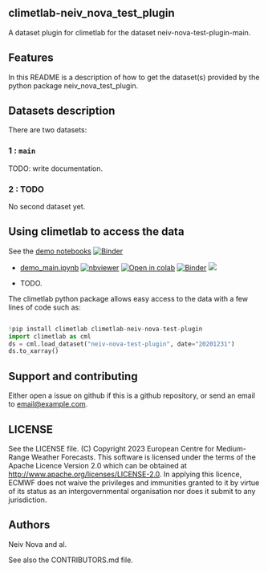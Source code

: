 ## climetlab-neiv_nova_test_plugin

A dataset plugin for climetlab for the dataset neiv-nova-test-plugin-main.


Features
--------

In this README is a description of how to get the dataset(s) provided by the python package neiv_nova_test_plugin.

## Datasets description

There are two datasets: 

### 1 : `main`
TODO: write documentation.


### 2 : TODO
No second dataset yet.


## Using climetlab to access the data

See the [demo notebooks](https://github.com/neivnova/climetlab-neiv-nova-test-plugin/tree/main/notebooks)
[![Binder](https://mybinder.org/badge_logo.svg)](https://mybinder.org/v2/gh/neivnova/climetlab-neiv-nova-test-plugin/main?urlpath=lab)


- [demo_main.ipynb](https://github.com/neivnova/climetlab-neiv-nova-test-plugin/tree/main/notebooks/demo_main.ipynb)
[![nbviewer](https://raw.githubusercontent.com/jupyter/design/master/logos/Badges/nbviewer_badge.svg)](https://nbviewer.jupyter.org/github/neivnova/climetlab-neiv-nova-test-plugin/blob/main/notebooks/demo_main.ipynb) 
[![Open in colab](https://colab.research.google.com/assets/colab-badge.svg)](https://colab.research.google.com/github/neivnova/climetlab-neiv-nova-test-plugin/blob/main/notebooks/demo_main.ipynb) 
[![Binder](https://mybinder.org/badge_logo.svg)](https://mybinder.org/v2/gh/neivnova/climetlab-neiv-nova-test-plugin/main?filepath=notebooks/demo_main.ipynb)
[<img src="https://deepnote.com/buttons/launch-in-deepnote-small.svg">](https://deepnote.com/launch?name=MyProject&url=https://github.com/neivnova/climetlab-neiv-nova-test-plugin/tree/main/notebooks/demo_main.ipynb)


- TODO.


The climetlab python package allows easy access to the data with a few lines of code such as:
``` python

!pip install climetlab climetlab-neiv-nova-test-plugin
import climetlab as cml
ds = cml.load_dataset("neiv-nova-test-plugin", date="20201231")
ds.to_xarray()
```


Support and contributing
------------------------

Either open a issue on github if this is a github repository, or send an email to email@example.com.

LICENSE
-------

See the LICENSE file.
(C) Copyright 2023 European Centre for Medium-Range Weather Forecasts.
This software is licensed under the terms of the Apache Licence Version 2.0
which can be obtained at http://www.apache.org/licenses/LICENSE-2.0.
In applying this licence, ECMWF does not waive the privileges and immunities
granted to it by virtue of its status as an intergovernmental organisation
nor does it submit to any jurisdiction.

Authors
-------

Neiv Nova and al.

See also the CONTRIBUTORS.md file.

